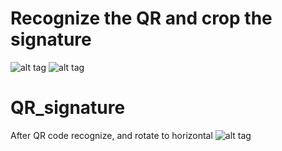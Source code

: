 # Recognize the QR and crop the signature
![alt tag](https://github.com/simon87/QR_signature/blob/master/src/test_images/from.jpg?raw=true)
![alt tag](https://github.com/simon87/QR_signature/blob/master/src/test_images/to_this.jpg?raw=true)
# QR_signature
After QR code recognize, and rotate to horizontal
![alt tag](https://raw.githubusercontent.com/simon87/QR_signature/master/src/test_images/rotated.jpg)
